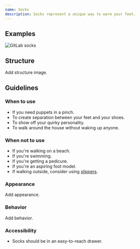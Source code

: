 ```yaml
---
name: Socks
description: Socks represent a unique way to warm your feet.
---
```


## Examples

![GitLab socks](/img/component-socks.jpg)

## Structure

<todo>Add structure image.</todo>

## Guidelines

### When to use

- If you need puppets in a pinch.
- To create separation between your feet and your shoes.
- To show off your quirky personality.
- To walk around the house without waking up anyone.

### When not to use

- If you're walking on a beach.
- If you're swimming. 
- If you're getting a pedicure.
- If you're an aspiring foot model.
- If walking outside, consider using [slippers](https://gitlab-com.gitlab.io/marketing/digital-experience/slippers-ui/).

### Appearance

<todo>Add appearance.</todo>

### Behavior

<todo>Add behavior.</todo>

### Accessibility

- Socks should be in an easy-to-reach drawer.
